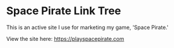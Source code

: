 # Space Pirate Link Tree

This is an active site I use for marketing my game, 'Space Pirate.'  

View the site here: https://playspacepirate.com
